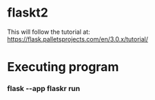 # flaskt2
This will follow the tutorial at: https://flask.palletsprojects.com/en/3.0.x/tutorial/
# Executing program
### flask --app flaskr run
